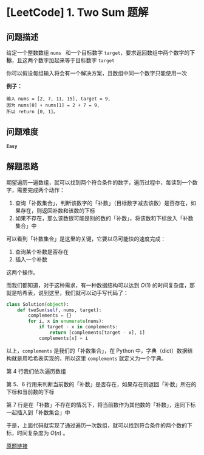 # [LeetCode] 1. Two Sum 题解

## 问题描述

给定一个整数数组 `nums ` 和一个目标数字 `target`，要求返回数组中两个数字的**下标**，且这两个数字加起来等于目标数字 `target`

你可以假设每组输入将会有一个解决方案，且数组中同一个数字只能使用一次

**例子：**

```
输入 nums = [2, 7, 11, 15], target = 9,
因为 nums[0] + nums[1] = 2 + 7 = 9,
所以 return [0, 1]。
```

## 问题难度

**`Easy`**

## 解题思路

期望遍历一遍数组，就可以找到两个符合条件的数字，遍历过程中，每读到一个数字，需要完成两个动作：

1. 查询「补数集合」，判断该数字的「补数」（目标数字减去该数）是否存在，如果存在，则返回补数和该数的下标
2. 如果不存在，那么该数很可能是别的数的「补数」，将该数和下标放入「补数集合」中

可以看到「补数集合」是这里的关键，它要以尽可能快的速度完成：

1. 查询某个补数是否存在
2. 插入一个补数

这两个操作。

而我们都知道，对于这种需求，有一种数据结构可以达到 $O(1)$ 的时间复杂度，那就是哈希表，说到这里，我们就可以动手写代码了：

```python
class Solution(object):    
    def twoSum(self, nums, target):
        complements = {}
        for i, x in enumerate(nums):
            if target - x in complements:
                return [complements[target - x], i]
            complements[x] = i
```

以上，`complements` 是我们的「补数集合」，在 Python 中，字典（dict）数据结构就是用哈希表实现的，所以这里 `complements`  就定义为一个字典。

第 4 行我们依次遍历数组

第 5、6 行用来判断当前数的「补数」是否存在，如果存在则返回「补数」所在的下标和当前数的下标

第 7 行是在「补数」不存在的情况下，将当前数作为其他数的「补数」，连同下标一起插入到「补数集合」中

于是，上面代码就实现了通过遍历一次数组，就可以找到符合条件的两个数的下标，时间复杂度为 $O(n)$ 。



[原题链接](https://leetcode.com/problems/two-sum/)

